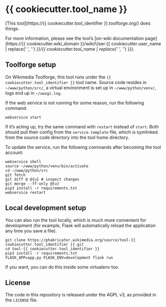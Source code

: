 # {{ cookiecutter.tool_name }}

[This tool](https://{{ cookiecutter.tool_identifier }}.toolforge.org/) does things.

For more information,
please see the tool’s [on-wiki documentation page](https://{{ cookiecutter.wiki_domain }}/wiki/User:{{ cookiecutter.user_name | replace(' ', '_') }}/{{ cookiecutter.tool_name | replace(' ', '_') }}).

## Toolforge setup

On Wikimedia Toolforge, this tool runs under the `{{ cookiecutter.tool_identifier }}` tool name.
Source code resides in `~/www/python/src/`,
a virtual environment is set up in `~/www/python/venv/`,
logs end up in `~/uwsgi.log`.

If the web service is not running for some reason, run the following command:
```
webservice start
```
If it’s acting up, try the same command with `restart` instead of `start`.
Both should pull their config from the `service.template` file,
which is symlinked from the source code directory into the tool home directory.

To update the service, run the following commands after becoming the tool account:
```
webservice shell
source ~/www/python/venv/bin/activate
cd ~/www/python/src
git fetch
git diff @ @{u} # inspect changes
git merge --ff-only @{u}
pip3 install -r requirements.txt
webservice restart
```

## Local development setup

You can also run the tool locally, which is much more convenient for development
(for example, Flask will automatically reload the application any time you save a file).

```
git clone https://phabricator.wikimedia.org/source/tool-{{ cookiecutter.tool_identifier }}.git
cd tool-{{ cookiecutter.tool_identifier }}
pip3 install -r requirements.txt
FLASK_APP=app.py FLASK_ENV=development flask run
```

If you want, you can do this inside some virtualenv too.

## License

The code in this repository is released under the AGPL v3, as provided in the `LICENSE` file.
